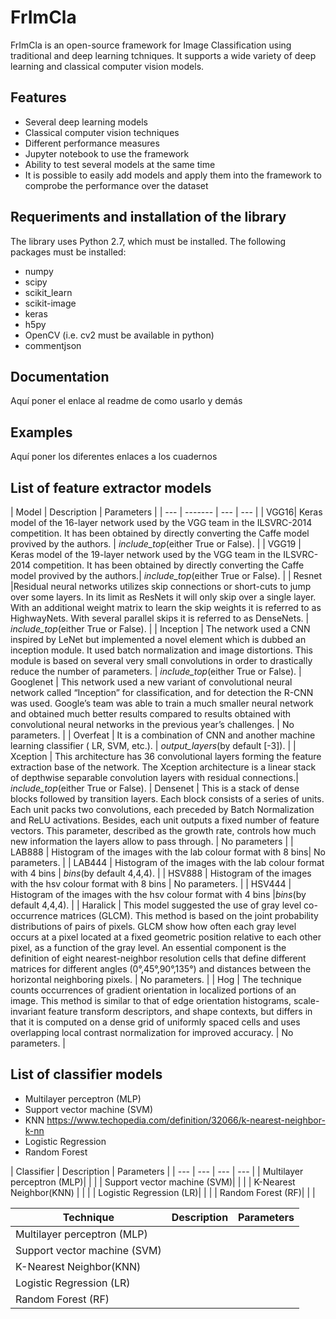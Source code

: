 # FrImCla
FrImCla is an open-source framework for Image Classification using traditional and deep learning tchniques. It supports a wide variety of deep learning and classical computer vision models. 

## Features
*   Several deep learning models
*   Classical computer vision techniques
*   Different performance measures
*   Jupyter notebook to use the framework
*   Ability to test several models at the same time
*   It is possible to easily add models and apply them into the framework to comprobe the performance over the dataset

## Requeriments and installation of the library
The library uses Python 2.7, which must be installed. 
The following packages must be installed:


*   numpy
*   scipy
*   scikit_learn
*   scikit-image
*   keras
*   h5py
*   OpenCV (i.e. cv2 must be available in python)
*   commentjson

## Documentation
Aquí poner el enlace al readme de como usarlo y demás

## Examples
Aquí poner los diferentes enlaces a los cuadernos

## List of feature extractor models

| Model | Description | Parameters | 
| --- | ------- | --- | --- |
| VGG16| Keras model of the 16-layer network used by the VGG team in the ILSVRC-2014 competition. It has been obtained by directly converting the Caffe model provived by the authors. | *include_top*(either True or False). |
| VGG19 | Keras model of the 19-layer network used by the VGG team in the ILSVRC-2014 competition. It has been obtained by directly converting the Caffe model provived by the authors.| *include_top*(either True or False).  |
| Resnet |Residual neural networks utilizes skip connections or short-cuts to jump over some layers. In its limit as ResNets it will only skip over a single layer. With an additional weight matrix to learn the skip weights it is referred to as HighwayNets. With several parallel skips it is referred to as DenseNets. | *include_top*(either True or False).  |
| Inception | The network used a CNN inspired by LeNet but implemented a novel element which is dubbed an inception module. It used batch normalization and image distortions. This module is based on several very small convolutions in order to drastically reduce the number of parameters. | *include_top*(either True or False).
| Googlenet |  This network used a new variant of convolutional neural network called “Inception” for classification, and for detection the R-CNN was used. Google’s team was able to train a much smaller neural network and obtained much better results  compared to results obtained with convolutional neural networks in the previous year’s challenges. | No parameters. |
| Overfeat | It is a combination of CNN and another machine learning classifier ( LR, SVM, etc.). | *output_layers*(by default [-3]).  |
| Xception | This architecture has 36 convolutional layers forming the feature extraction base of the network. The Xception architecture is a linear stack of depthwise separable convolution layers with residual connections.| *include_top*(either True or False). 
| Densenet | This is a stack of dense blocks followed by transition layers. Each block consists of a series of units. Each unit packs two convolutions, each preceded by Batch Normalization and ReLU activations. Besides, each unit outputs a fixed number of feature vectors. This parameter, described as the growth rate, controls how much new information the layers allow to pass through. | No parameters |
| LAB888 | Histogram of the images with the lab colour format with 8 bins| No parameters. |
| LAB444 | Histogram of the images with the lab colour format with 4 bins | *bins*(by default 4,4,4). |
| HSV888 | Histogram of the images with the hsv colour format with 8 bins | No parameters. |
| HSV444 | Histogram of the images with the hsv colour format with 4 bins |*bins*(by default 4,4,4). | 
| Haralick | This model suggested the use of gray level co-occurrence matrices (GLCM). This method is based on the joint probability distributions of pairs of pixels. GLCM show how often each gray level occurs at a pixel located at a fixed geometric position relative to each other pixel, as a function of the gray level. An essential component is the definition of eight nearest-neighbor resolution cells that define different matrices for different angles (0°,45°,90°,135°) and distances between the horizontal neighboring pixels. | No parameters. | 
| Hog | The technique counts occurrences of gradient orientation in localized portions of an image. This method is similar to that of edge orientation histograms, scale-invariant feature transform descriptors, and shape contexts, but differs in that it is computed on a dense grid of uniformly spaced cells and uses overlapping local contrast normalization for improved accuracy. | No parameters. |


## List of classifier models
*   Multilayer perceptron (MLP)
*   Support vector machine (SVM)
*   KNN  https://www.techopedia.com/definition/32066/k-nearest-neighbor-k-nn 
*   Logistic Regression
*   Random Forest


| Classifier | Description | Parameters | 
| --- | --- | --- | --- |
| Multilayer perceptron (MLP)| | |
| Support vector machine (SVM)| | |
| K-Nearest Neighbor(KNN) | | |
| Logistic Regression (LR)| | |
| Random Forest (RF)| | |


| Technique | Description | Parameters |
| --- | --- | --- |
| Multilayer perceptron (MLP)| | |
| Support vector machine (SVM) | | |
| K-Nearest Neighbor(KNN)| | |
| Logistic Regression (LR) | | |
| Random Forest (RF)| | |

